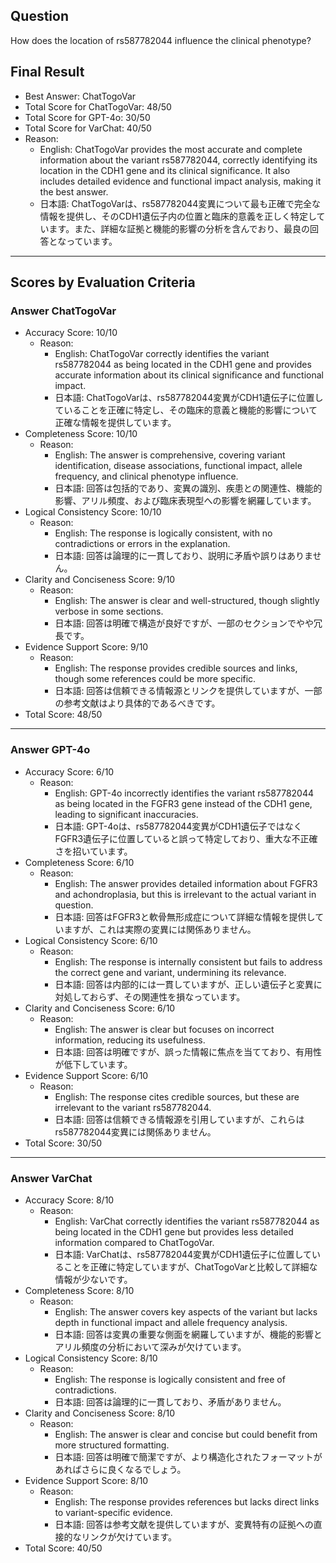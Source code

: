 ## Question

How does the location of rs587782044 influence the clinical phenotype?

## Final Result

- Best Answer: ChatTogoVar
- Total Score for ChatTogoVar: 48/50
- Total Score for GPT-4o: 30/50
- Total Score for VarChat: 40/50
- Reason:
  - English: ChatTogoVar provides the most accurate and complete information about the variant rs587782044, correctly identifying its location in the CDH1 gene and its clinical significance. It also includes detailed evidence and functional impact analysis, making it the best answer.
  - 日本語: ChatTogoVarは、rs587782044変異について最も正確で完全な情報を提供し、そのCDH1遺伝子内の位置と臨床的意義を正しく特定しています。また、詳細な証拠と機能的影響の分析を含んでおり、最良の回答となっています。

---

## Scores by Evaluation Criteria

### Answer ChatTogoVar
- Accuracy Score: 10/10
  - Reason: 
    - English: ChatTogoVar correctly identifies the variant rs587782044 as being located in the CDH1 gene and provides accurate information about its clinical significance and functional impact.
    - 日本語: ChatTogoVarは、rs587782044変異がCDH1遺伝子に位置していることを正確に特定し、その臨床的意義と機能的影響について正確な情報を提供しています。
- Completeness Score: 10/10
  - Reason: 
    - English: The answer is comprehensive, covering variant identification, disease associations, functional impact, allele frequency, and clinical phenotype influence.
    - 日本語: 回答は包括的であり、変異の識別、疾患との関連性、機能的影響、アリル頻度、および臨床表現型への影響を網羅しています。
- Logical Consistency Score: 10/10
  - Reason: 
    - English: The response is logically consistent, with no contradictions or errors in the explanation.
    - 日本語: 回答は論理的に一貫しており、説明に矛盾や誤りはありません。
- Clarity and Conciseness Score: 9/10
  - Reason: 
    - English: The answer is clear and well-structured, though slightly verbose in some sections.
    - 日本語: 回答は明確で構造が良好ですが、一部のセクションでやや冗長です。
- Evidence Support Score: 9/10
  - Reason: 
    - English: The response provides credible sources and links, though some references could be more specific.
    - 日本語: 回答は信頼できる情報源とリンクを提供していますが、一部の参考文献はより具体的であるべきです。
- Total Score: 48/50

---

### Answer GPT-4o
- Accuracy Score: 6/10
  - Reason: 
    - English: GPT-4o incorrectly identifies the variant rs587782044 as being located in the FGFR3 gene instead of the CDH1 gene, leading to significant inaccuracies.
    - 日本語: GPT-4oは、rs587782044変異がCDH1遺伝子ではなくFGFR3遺伝子に位置していると誤って特定しており、重大な不正確さを招いています。
- Completeness Score: 6/10
  - Reason: 
    - English: The answer provides detailed information about FGFR3 and achondroplasia, but this is irrelevant to the actual variant in question.
    - 日本語: 回答はFGFR3と軟骨無形成症について詳細な情報を提供していますが、これは実際の変異には関係ありません。
- Logical Consistency Score: 6/10
  - Reason: 
    - English: The response is internally consistent but fails to address the correct gene and variant, undermining its relevance.
    - 日本語: 回答は内部的には一貫していますが、正しい遺伝子と変異に対処しておらず、その関連性を損なっています。
- Clarity and Conciseness Score: 6/10
  - Reason: 
    - English: The answer is clear but focuses on incorrect information, reducing its usefulness.
    - 日本語: 回答は明確ですが、誤った情報に焦点を当てており、有用性が低下しています。
- Evidence Support Score: 6/10
  - Reason: 
    - English: The response cites credible sources, but these are irrelevant to the variant rs587782044.
    - 日本語: 回答は信頼できる情報源を引用していますが、これらはrs587782044変異には関係ありません。
- Total Score: 30/50

---

### Answer VarChat
- Accuracy Score: 8/10
  - Reason: 
    - English: VarChat correctly identifies the variant rs587782044 as being located in the CDH1 gene but provides less detailed information compared to ChatTogoVar.
    - 日本語: VarChatは、rs587782044変異がCDH1遺伝子に位置していることを正確に特定していますが、ChatTogoVarと比較して詳細な情報が少ないです。
- Completeness Score: 8/10
  - Reason: 
    - English: The answer covers key aspects of the variant but lacks depth in functional impact and allele frequency analysis.
    - 日本語: 回答は変異の重要な側面を網羅していますが、機能的影響とアリル頻度の分析において深みが欠けています。
- Logical Consistency Score: 8/10
  - Reason: 
    - English: The response is logically consistent and free of contradictions.
    - 日本語: 回答は論理的に一貫しており、矛盾がありません。
- Clarity and Conciseness Score: 8/10
  - Reason: 
    - English: The answer is clear and concise but could benefit from more structured formatting.
    - 日本語: 回答は明確で簡潔ですが、より構造化されたフォーマットがあればさらに良くなるでしょう。
- Evidence Support Score: 8/10
  - Reason: 
    - English: The response provides references but lacks direct links to variant-specific evidence.
    - 日本語: 回答は参考文献を提供していますが、変異特有の証拠への直接的なリンクが欠けています。
- Total Score: 40/50